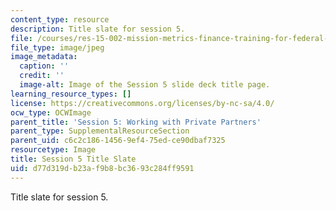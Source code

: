```yaml
---
content_type: resource
description: Title slate for session 5.
file: /courses/res-15-002-mission-metrics-finance-training-for-federal-credit-program-professionals-summer-2016/d77d319db23af9b8bc3693c284ff9591_RES15-002_Session_5.jpg
file_type: image/jpeg
image_metadata:
  caption: ''
  credit: ''
  image-alt: Image of the Session 5 slide deck title page.
learning_resource_types: []
license: https://creativecommons.org/licenses/by-nc-sa/4.0/
ocw_type: OCWImage
parent_title: 'Session 5: Working with Private Partners'
parent_type: SupplementalResourceSection
parent_uid: c6c2c186-1456-9ef4-75ed-ce90dbaf7325
resourcetype: Image
title: Session 5 Title Slate
uid: d77d319d-b23a-f9b8-bc36-93c284ff9591
---
```

Title slate for session 5.